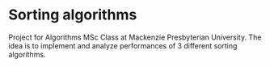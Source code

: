 # Sorting algorithms

Project for Algorithms MSc Class at Mackenzie Presbyterian University. The idea is to implement and
analyze performances of 3 different sorting algorithms.
